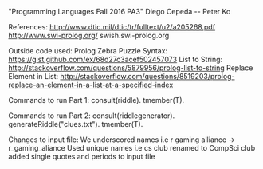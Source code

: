 "Programming Languages Fall 2016 PA3" Diego Cepeda -- Peter Ko

References:
http://www.dtic.mil/dtic/tr/fulltext/u2/a205268.pdf
http://www.swi-prolog.org/
swish.swi-prolog.org

Outside code used:
Prolog Zebra Puzzle Syntax: https://gist.github.com/ex/68d27c3acef502457073
List to String: http://stackoverflow.com/questions/5879956/prolog-list-to-string
Replace Element in List: http://stackoverflow.com/questions/8519203/prolog-replace-an-element-in-a-list-at-a-specified-index

Commands to run Part 1:
consult(riddle).
tmember(T).

Commands to run Part 2:
consult(riddlegenerator).
generateRiddle("clues.txt").
tmember(T).

Changes to input file:
We underscored names i.e r gaming alliance -> r_gaming_aliance
Used unique names i.e cs club renamed to CompSci club
added single quotes and periods to input file
